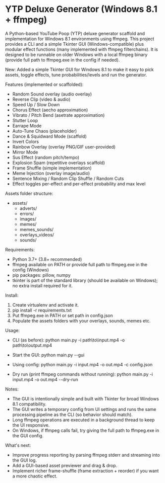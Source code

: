 # YTP Deluxe Generator (Windows 8.1 + ffmpeg)

A Python-based YouTube Poop (YTP) deluxe generator scaffold and implementation for Windows 8.1 environments using ffmpeg. This project provides a CLI and a simple Tkinter GUI (Windows-compatible) plus modular effect functions (many implemented with ffmpeg filterchains). It is designed to be runnable on older Windows with a local ffmpeg binary (provide full path to ffmpeg.exe in the config if needed).

New: Added a simple Tkinter GUI for Windows 8.1 to make it easy to pick assets, toggle effects, tune probabilities/levels and run the generator.

Features (implemented or scaffolded):
- Random Sound overlay (audio overlay)
- Reverse Clip (video & audio)
- Speed Up / Slow Down
- Chorus Effect (aecho approximation)
- Vibrato / Pitch Bend (asetrate approximation)
- Stutter Loop
- Earrape Mode
- Auto-Tune Chaos (placeholder)
- Dance & Squidward Mode (scaffold)
- Invert Colors
- Rainbow Overlay (overlay PNG/GIF user-provided)
- Mirror Mode
- Sus Effect (random pitch/tempo)
- Explosion Spam (repetitive overlays scaffold)
- Frame Shuffle (simple implementation)
- Meme Injection (overlay image/audio)
- Sentence Mixing / Random Clip Shuffle / Random Cuts
- Effect toggles per-effect and per-effect probability and max level

Assets folder structure:
- assets/
  - adverts/
  - errors/
  - images/
  - memes/
  - memes_sounds/
  - overlays_videos/
  - sounds/

Requirements:
- Python 3.7+ (3.8+ recommended)
- ffmpeg available on PATH or provide full path to ffmpeg.exe in the config (Windows)
- pip packages: pillow, numpy
- tkinter is part of the standard library (should be available on Windows); no extra install required for it.

Install:
1. Create virtualenv and activate it.
2. pip install -r requirements.txt
3. Put ffmpeg.exe in PATH or set path in config.json
4. Populate the assets folders with your overlays, sounds, memes etc.

Usage:
- CLI (as before):
  python main.py -i path\to\input.mp4 -o path\to\output.mp4

- Start the GUI:
  python main.py --gui

- Using config:
  python main.py -i input.mp4 -o out.mp4 -c config.json

- Dry run (print ffmpeg commands without running):
  python main.py -i input.mp4 -o out.mp4 --dry-run

Notes:
- The GUI is intentionally simple and built with Tkinter for broad Windows 8.1 compatibility.
- The GUI writes a temporary config from UI settings and runs the same processing pipeline as the CLI (so behavior should match).
- Long ffmpeg operations are executed in a background thread to keep the UI responsive.
- On Windows, if ffmpeg calls fail, try giving the full path to ffmpeg.exe in the GUI config.

What's next:
- Improve progress reporting by parsing ffmpeg stderr and streaming into the GUI log.
- Add a GUI-based asset previewer and drag & drop.
- Implement richer frame-shuffle (frame extraction + reorder) if you want a more chaotic effect.

```
